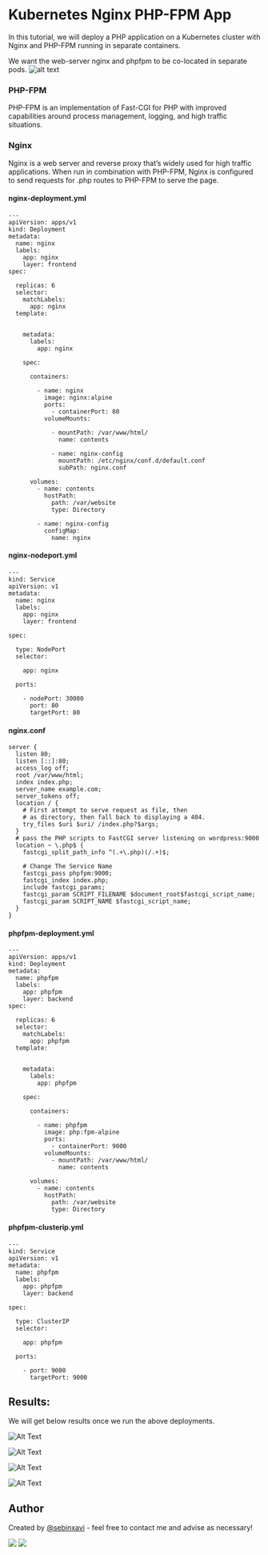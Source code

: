 # Kubernetes Nginx PHP-FPM App

In this tutorial, we will deploy a PHP application on a Kubernetes cluster with Nginx and PHP-FPM running in separate containers.

We want the web-server nginx and phpfpm to be co-located in separate pods.
![alt text](https://i.ibb.co/R4P9YB0/kubernetes-nginx-phpfpm1-drawio.png)

### PHP-FPM
PHP-FPM is an implementation of Fast-CGI for PHP with improved capabilities around process management, logging, and high traffic situations.

### Nginx
Nginx is a web server and reverse proxy that’s widely used for high traffic applications. When run in combination with PHP-FPM, Nginx is configured to send requests for .php routes to PHP-FPM to serve the page.

#### nginx-deployment.yml

~~~
---
apiVersion: apps/v1
kind: Deployment
metadata:
  name: nginx
  labels:
    app: nginx
    layer: frontend
spec:
    
  replicas: 6
  selector:
    matchLabels:
      app: nginx
  template:
    
    
    metadata:
      labels:
        app: nginx
            
    spec:
    
      containers:
      
        - name: nginx
          image: nginx:alpine
          ports:
            - containerPort: 80
          volumeMounts:
            
            - mountPath: /var/www/html/
              name: contents
                
            - name: nginx-config
              mountPath: /etc/nginx/conf.d/default.conf
              subPath: nginx.conf
                
      volumes:
        - name: contents
          hostPath:
            path: /var/website
            type: Directory
                
        - name: nginx-config
          configMap:
            name: nginx
~~~

#### nginx-nodeport.yml

~~~
---
kind: Service 
apiVersion: v1 
metadata:
  name: nginx
  labels:
    app: nginx
    layer: frontend
        
spec:

  type: NodePort
  selector:
    
    app: nginx

  ports:
   
    - nodePort: 30000
      port: 80
      targetPort: 80
~~~

#### nginx.conf

~~~
server {
  listen 80;
  listen [::]:80;
  access_log off;
  root /var/www/html;
  index index.php;
  server_name example.com;
  server_tokens off;
  location / {
    # First attempt to serve request as file, then
    # as directory, then fall back to displaying a 404.
    try_files $uri $uri/ /index.php?$args;
  }
  # pass the PHP scripts to FastCGI server listening on wordpress:9000
  location ~ \.php$ {
    fastcgi_split_path_info ^(.+\.php)(/.+)$;
      
    # Change The Service Name
    fastcgi_pass phpfpm:9000;
    fastcgi_index index.php;
    include fastcgi_params;
    fastcgi_param SCRIPT_FILENAME $document_root$fastcgi_script_name;
    fastcgi_param SCRIPT_NAME $fastcgi_script_name;
  }
}
~~~

#### phpfpm-deployment.yml

~~~
---
apiVersion: apps/v1
kind: Deployment
metadata:
  name: phpfpm
  labels:
    app: phpfpm
    layer: backend
spec:
    
  replicas: 6
  selector:
    matchLabels:
      app: phpfpm
  template:
    
    
    metadata:
      labels:
        app: phpfpm
            
    spec:
    
      containers:
      
        - name: phpfpm
          image: php:fpm-alpine
          ports:
            - containerPort: 9000
          volumeMounts:
            - mountPath: /var/www/html/
              name: contents
        
      volumes:
        - name: contents
          hostPath:
            path: /var/website
            type: Directory
~~~

#### phpfpm-clusterip.yml

~~~
---
kind: Service 
apiVersion: v1 
metadata:
  name: phpfpm
  labels:
    app: phpfpm
    layer: backend
        
spec:

  type: ClusterIP
  selector:
    
    app: phpfpm

  ports:
    
    - port: 9000
      targetPort: 9000
~~~

## Results: 

We will get below results once we run the above deployments.

![Alt Text](https://i.ibb.co/ncCK0SK/pic1.png)

![Alt Text](https://i.ibb.co/54CyQ13/pic2.png)

![Alt Text](https://i.ibb.co/8DmX6yQ/pic3.png)

![Alt Text](https://i.ibb.co/L6Gtcy6/pic4.png)

## Author
Created by [@sebinxavi](https://www.linkedin.com/in/sebinxavi/) - feel free to contact me and advise as necessary!

<a href="mailto:sebin.xavi1@gmail.com"><img src="https://img.shields.io/badge/-sebin.xavi1@gmail.com-D14836?style=flat&logo=Gmail&logoColor=white"/></a>
<a href="https://www.linkedin.com/in/sebinxavi"><img src="https://img.shields.io/badge/-Linkedin-blue"/></a>
